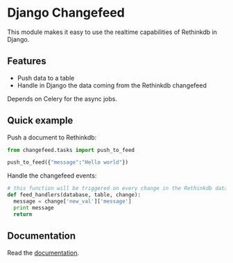 Django Changefeed
=================

This module makes it easy to use the realtime capabilities of Rethinkdb in Django.

Features
--------

- Push data to a table
- Handle in Django the data coming from the Rethinkdb changefeed

Depends on Celery for the async jobs.

Quick example
-------------

Push a document to Rethinkdb:

  ```python
from changefeed.tasks import push_to_feed

push_to_feed({"message":"Hello world"})
  ```
Handle the changefeed events:
  
  ```python
# this function will be triggered on every change in the Rethinkdb data
def feed_handlers(database, table, change):
	message = change['new_val']['message']
	print message
	return
  ```

Documentation
-------------

Read the [documentation](http://django-changefeed.readthedocs.io/en/latest/).